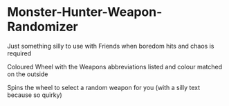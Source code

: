 # Monster-Hunter-Weapon-Randomizer

Just something silly to use with Friends when boredom hits and chaos is required

Coloured Wheel with the Weapons abbreviations listed and colour matched on the outside

Spins the wheel to select a random weapon for you (with a silly text because so quirky)
